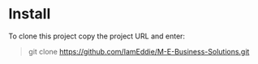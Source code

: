 # Install 

To clone this project copy the project URL and enter: 

> git clone https://github.com/IamEddie/M-E-Business-Solutions.git
